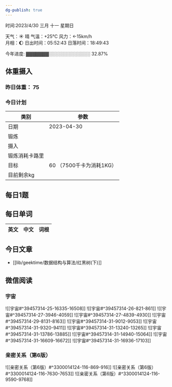 ```yaml
---
dg-publish: true
---
```



时间:2023/4/30 三月 十一 星期日

天气：☀️   晴 气温：+25°C 风力：←15km/h  
月相：🌔 日出时间：05:52:43 日落时间：18:49:43

今年进度: ▓▓▓▓▓▓▓░░░░░░░░░░░░░ 32.87%

## 体重摄入

### 昨日体重： 75
### 今日计划
| 类别           | 参数                    |
| -------------- | ----------------------- |
| 日期           | 2023-04-30               |
| 锻炼           |               |
| 摄入           |  |
| 锻炼消耗卡路里 | |
| 目标           | 60      （7500千卡为消耗1KG）                |
| 目前剩余kg               |                          |



## 每日1题


## 每日单词

| 英文       | 中文       |词根|
| ---------- | ---------- | ---|


## 今日文章
- [[lib/geektime/数据结构与算法/红黑树(下)]]


## 微信阅读

<!-- start of weread -->

### 宇宙
![[宇宙#^39457314-25-16335-16508]]
![[宇宙#^39457314-26-821-861]]
![[宇宙#^39457314-27-3946-4059]]
![[宇宙#^39457314-27-4839-4930]]
![[宇宙#^39457314-29-8131-8163]]
![[宇宙#^39457314-31-9012-9053]]
![[宇宙#^39457314-31-9320-9411]]
![[宇宙#^39457314-31-13240-13265]]
![[宇宙#^39457314-31-13786-13885]]
![[宇宙#^39457314-31-14940-15064]]
![[宇宙#^39457314-31-16609-16672]]
![[宇宙#^39457314-31-16936-17103]]

### 亲密关系（第6版）
![[亲密关系（第6版）#^3300014124-116-869-916]]
![[亲密关系（第6版）#^3300014124-116-7630-7653]]
![[亲密关系（第6版）#^3300014124-116-9590-9768]]

<!-- end of weread -->
